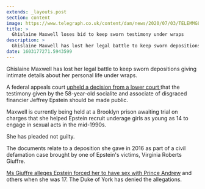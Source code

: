```yaml
--- 
extends: _layouts.post 
section: content 
image: https://www.telegraph.co.uk/content/dam/news/2020/07/03/TELEMMGLPICT000234285718_trans_NvBQzQNjv4BqeZiqYh1M_n0AK-dWEps81eUaDb9U-3DhGEk0VwrjFgU.jpeg?impolicy=logo-overlay 
title: > 
  Ghislaine Maxwell loses bid to keep sworn testimony under wraps 
description: > 
  Ghislaine Maxwell has lost her legal battle to keep sworn depositions giving intimate details about her personal life under wraps.A federal appeals court upheld a decision from a lower court that the testimony given by the 58-year-old socialite and associate of disgraced financier Jeffrey Epstein should be made public.Maxwell is currently being held at a Brooklyn prison awaiting trial on charges that she helped Epstein recruit underage girls as young as 14 to engage in sexual acts in the mid-1990s.The documents relate to a deposition she gave in 2016 as part of a civil defamation case brought by one of Epstein's victims, Virginia Roberts Giuffre.Ms Giuffre alleges Epstein forced her to have sex with Prince Andrew and others when she was 17. 
date: 1603177271.5943599 
--- 
```

<div><p>Ghislaine Maxwell has lost her legal battle to keep sworn depositions giving intimate details about her personal life under wraps.</p>
<p>A federal appeals court <a href="https://www.telegraph.co.uk/news/2020/10/13/judge-make-final-ruling-whether-unseal-embarrassing-trance-documents/">upheld a decision from a lower court </a>that the testimony given by the 58-year-old socialite and associate of disgraced financier Jeffrey Epstein should be made public.</p>
<p>Maxwell is currently being held at a Brooklyn prison awaiting trial on charges that she helped Epstein recruit underage girls as young as 14 to engage in sexual acts in the mid-1990s.</p>
<p>She has pleaded not guilty.</p>
<p>The documents relate to a deposition she gave in 2016 as part of a civil defamation case brought by one of Epstein's victims, Virginia Roberts Giuffre.</p>
<p><a href="https://www.telegraph.co.uk/royal-family/2020/05/27/prince-andrew-told-17-year-old-accuser-had-daughter-little-bit/">Ms Giuffre alleges Epstein forced her to have sex with Prince Andrew</a> and others when she was&#160;17. The Duke of York has denied the allegations.</p>
</div>